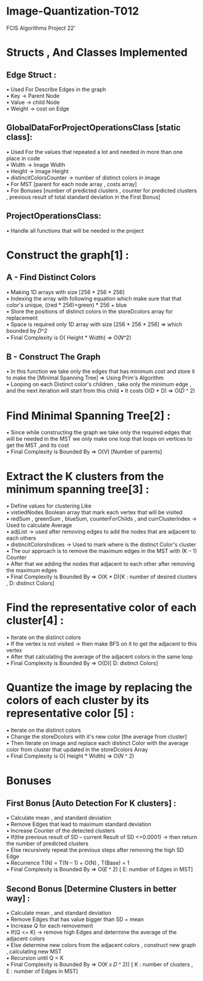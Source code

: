 # Image-Quantization-T012
FCIS Algorithms Project 22'
# Structs , And Classes Implemented
## Edge Struct : 
• Used For Describe Edges in the graph <br>
• Key -> Parent Node <br>
• Value -> child Node <br>
• Weight -> cost on Edge <br>
## GlobalDataForProjectOperationsClass [static class]: 
• Used For the values that repeated a lot and needed in more than one place in code <br>
• Width -> Image Width <br>
• Height -> Image Height <br>
• distincitColorsCounter -> number of distinct colors in image <br>
• For MST [parent for each node array , costs array] <br>
• For Bonuses [number of predicted clusters , counter for predicted clusters , previous result of 
total standard deviation in the First Bonus] <br>
## ProjectOperationsClass: 
• Handle all functions that will be needed in the project <br>

# Construct the graph[1] :
## A - Find Distinct Colors <br>
• Making 1D arrays with size [256 * 256 * 256] <br>
• Indexing the array with following equation which make sure that that color's unique, ((red * 256)+green) * 256 + blue <br>
• Store the positions of distinct colors in the storeDcolors array for replacement <br>
• Space is required only 1D array with size [256 * 256 * 256] => which bounded by 𝐷^2 <br>
• Final Complexity is O( Height * Width) => O(𝑁^2) <br>

## B - Construct The Graph
• In this function we take only the edges that has minimum cost and store it to make the [Minimal Spanning Tree] => Using Prim's Algorithm <br>
• Looping on each Distinct color's children , take only the minimum edge , and the next iteration will start from this child • It costs O(D * D) => O(𝐷 ^ 2) <br>

# Find Minimal Spanning Tree[2] :
• Since while constructing the graph we take only the required edges that will be needed in the MST we only make one loop that loops on vertices to get the MST ,and its cost <br>
• Final Complexity is Bounded By => O(V) [Number of parents]<br>

# Extract the K clusters from the minimum spanning tree[3] :
• Define values for clustering Like <br>
• vistiedNodes Boolean array that mark each vertex that will be visited <br>
• redSum , greenSum , blueSum, counterForChilds , and currClusterIndex -> Used to calculate Average <br>
• adjList -> used after removing edges to add the nodes that are adjacent to each others <br>
• distincitColorsIndices -> Used to mark where is the distinct Color's cluster  <br>
• The our approach is to remove the maximum edges in the MST with (K – 1) Counter <br>
• After that we adding the nodes that adjacent to each other after removing the maximum edges <br>
• Final Complexity is Bounded By => O(K * D)[K : number of desired clusters , D: distinct Colors] <br>

# Find the representative color of each cluster[4] :
• Iterate on the distinct colors <br>
• If the vertex is not visited -> then make BFS on it to get the adjacent to this vertex <br>
• After that calculating the average of the adjacent colors in the same loop <br>
• Final Complexity is Bounded By => O(D)[ D: distinct Colors] <br>

# Quantize the image by replacing the colors of each cluster by its representative color [5] :
• Iterate on the distinct colors <br>
• Change the storeDcolors with it's new color [the average from cluster] <br>
• Then Iterate on Image and replace each distinct Color with the average color from cluster that updated in the storeDcolors Array <br>
• Final Complexity is O( Height * Width) => O(𝑁 ^ 2) <br>

# Bonuses
## First Bonus [Auto Detection For K clusters] :
• Calculate mean , and standard deviation <br>
• Remove Edges that lead to maximum standard deviation <br>
• Increase Counter of the detected clusters <br>
• If(the previous result of SD – current Result of SD <=0.0001) -> then return the number of predicted clusters <br>
• Else recursively repeat the previous steps after removing the high SD Edge <br>
• Recurrence T(N) = T(N – 1) + O(N) , T(Base) = 1 <br>
• Final Complexity is Bounded By => O(𝐸 ^ 2) [ E: number of Edges in MST] <br>

## Second Bonus [Determine Clusters in better way] :
• Calculate mean , and standard deviation <br>
• Remove Edges that has value bigger than SD + mean <br>
• Increase Q for each removement <br>
• If(Q <= K) -> remove high Edges and determine the average of the adjacent colors <br>
• Else determine new colors from the adjacent colors , construct new graph , calculating new MST <br>
• Recursion until Q = K <br>
• Final Complexity is Bounded By => O(𝐾 𝑥 𝐷 ^ 2)) [ K : number of clusters , E : number of Edges in MST] <br>

